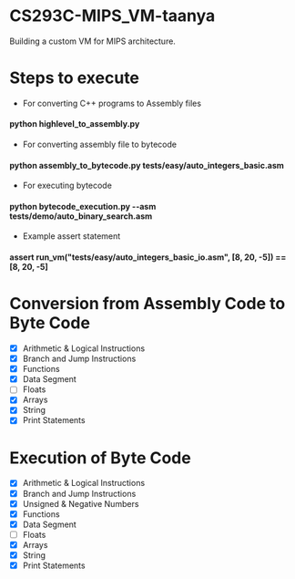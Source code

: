 # CS293C-MIPS_VM-taanya

Building a custom VM for MIPS architecture.

# Steps to execute
- For converting C++ programs to Assembly files
#### python highlevel_to_assembly.py
- For converting assembly file to bytecode
#### python assembly_to_bytecode.py tests/easy/auto_integers_basic.asm
- For executing bytecode
#### python bytecode_execution.py --asm tests/demo/auto_binary_search.asm
- Example assert statement
#### assert run_vm("tests/easy/auto_integers_basic_io.asm", [8, 20, -5]) == [8, 20, -5]

# Conversion from Assembly Code to Byte Code
- [x] Arithmetic & Logical Instructions
- [x] Branch and Jump Instructions
- [x] Functions
- [x] Data Segment
- [ ] Floats
- [x] Arrays
- [x] String
- [x] Print Statements

# Execution of Byte Code
- [x] Arithmetic & Logical Instructions
- [x] Branch and Jump Instructions
- [x] Unsigned & Negative Numbers
- [x] Functions
- [x] Data Segment
- [ ] Floats
- [x] Arrays
- [x] String
- [x] Print Statements
